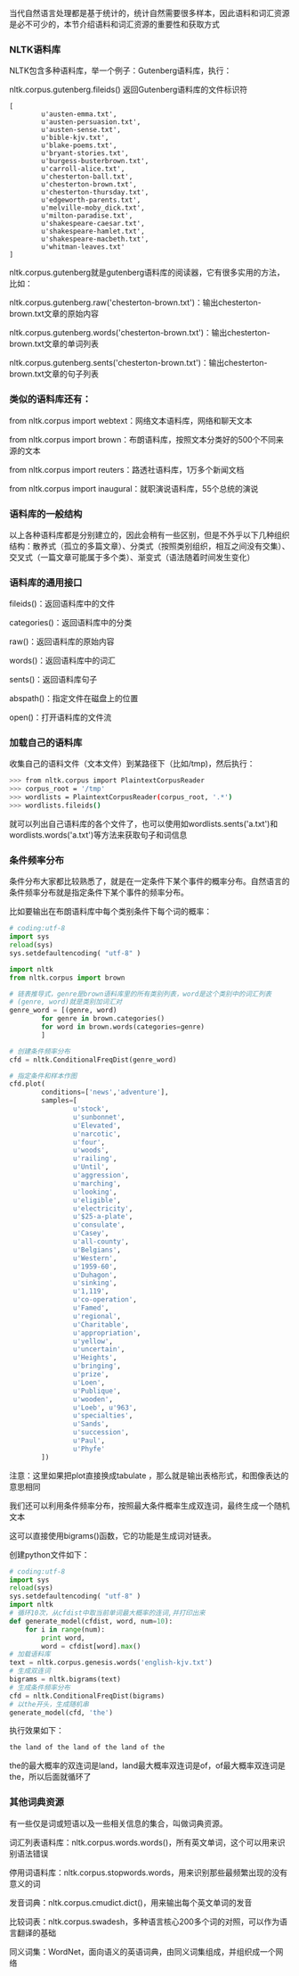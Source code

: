 
当代自然语言处理都是基于统计的，统计自然需要很多样本，因此语料和词汇资源是必不可少的，本节介绍语料和词汇资源的重要性和获取方式 

 


### NLTK语料库

NLTK包含多种语料库，举一个例子：Gutenberg语料库，执行：

nltk.corpus.gutenberg.fileids()
返回Gutenberg语料库的文件标识符

```
[
        u'austen-emma.txt', 
        u'austen-persuasion.txt', 
        u'austen-sense.txt', 
        u'bible-kjv.txt', 
        u'blake-poems.txt', 
        u'bryant-stories.txt', 
        u'burgess-busterbrown.txt', 
        u'carroll-alice.txt', 
        u'chesterton-ball.txt', 
        u'chesterton-brown.txt', 
        u'chesterton-thursday.txt', 
        u'edgeworth-parents.txt', 
        u'melville-moby_dick.txt', 
        u'milton-paradise.txt', 
        u'shakespeare-caesar.txt', 
        u'shakespeare-hamlet.txt', 
        u'shakespeare-macbeth.txt', 
        u'whitman-leaves.txt'
]
```
 

nltk.corpus.gutenberg就是gutenberg语料库的阅读器，它有很多实用的方法，比如：

nltk.corpus.gutenberg.raw('chesterton-brown.txt')：输出chesterton-brown.txt文章的原始内容

nltk.corpus.gutenberg.words('chesterton-brown.txt')：输出chesterton-brown.txt文章的单词列表

nltk.corpus.gutenberg.sents('chesterton-brown.txt')：输出chesterton-brown.txt文章的句子列表

 

### 类似的语料库还有：

from nltk.corpus import webtext：网络文本语料库，网络和聊天文本

from nltk.corpus import brown：布朗语料库，按照文本分类好的500个不同来源的文本

from nltk.corpus import reuters：路透社语料库，1万多个新闻文档

from nltk.corpus import inaugural：就职演说语料库，55个总统的演说

### 语料库的一般结构

以上各种语料库都是分别建立的，因此会稍有一些区别，但是不外乎以下几种组织结构：散养式（孤立的多篇文章）、分类式（按照类别组织，相互之间没有交集）、交叉式（一篇文章可能属于多个类）、渐变式（语法随着时间发生变化）

### 语料库的通用接口

fileids()：返回语料库中的文件

categories()：返回语料库中的分类

raw()：返回语料库的原始内容

words()：返回语料库中的词汇

sents()：返回语料库句子

abspath()：指定文件在磁盘上的位置

open()：打开语料库的文件流

### 加载自己的语料库

收集自己的语料文件（文本文件）到某路径下（比如/tmp)，然后执行：

```sh
>>> from nltk.corpus import PlaintextCorpusReader
>>> corpus_root = '/tmp'
>>> wordlists = PlaintextCorpusReader(corpus_root, '.*')
>>> wordlists.fileids()
```

就可以列出自己语料库的各个文件了，也可以使用如wordlists.sents('a.txt')和wordlists.words('a.txt')等方法来获取句子和词信息

### 条件频率分布

条件分布大家都比较熟悉了，就是在一定条件下某个事件的概率分布。自然语言的条件频率分布就是指定条件下某个事件的频率分布。

比如要输出在布朗语料库中每个类别条件下每个词的概率：

``` python
# coding:utf-8
import sys
reload(sys)
sys.setdefaultencoding( "utf-8" )

import nltk
from nltk.corpus import brown

# 链表推导式，genre是brown语料库里的所有类别列表，word是这个类别中的词汇列表
# (genre, word)就是类别加词汇对
genre_word = [(genre, word)
        for genre in brown.categories()
        for word in brown.words(categories=genre)
        ]

# 创建条件频率分布
cfd = nltk.ConditionalFreqDist(genre_word)

# 指定条件和样本作图
cfd.plot(
        conditions=['news','adventure'], 
        samples=[
                u'stock', 
                u'sunbonnet', 
                u'Elevated', 
                u'narcotic', 
                u'four', 
                u'woods', 
                u'railing', 
                u'Until', 
                u'aggression', 
                u'marching', 
                u'looking', 
                u'eligible', 
                u'electricity', 
                u'$25-a-plate', 
                u'consulate', 
                u'Casey', 
                u'all-county', 
                u'Belgians', 
                u'Western', 
                u'1959-60', 
                u'Duhagon', 
                u'sinking', 
                u'1,119', 
                u'co-operation', 
                u'Famed', 
                u'regional', 
                u'Charitable', 
                u'appropriation', 
                u'yellow', 
                u'uncertain', 
                u'Heights', 
                u'bringing', 
                u'prize', 
                u'Loen', 
                u'Publique', 
                u'wooden', 
                u'Loeb', u'963', 
                u'specialties', 
                u'Sands', 
                u'succession', 
                u'Paul', 
                u'Phyfe'
        ])
```


注意：这里如果把plot直接换成tabulate ，那么就是输出表格形式，和图像表达的意思相同



我们还可以利用条件频率分布，按照最大条件概率生成双连词，最终生成一个随机文本

这可以直接使用bigrams()函数，它的功能是生成词对链表。

创建python文件如下：

``` python
# coding:utf-8
import sys
reload(sys)
sys.setdefaultencoding( "utf-8" )
import nltk
# 循环10次，从cfdist中取当前单词最大概率的连词,并打印出来
def generate_model(cfdist, word, num=10):
    for i in range(num):
        print word,
        word = cfdist[word].max()
# 加载语料库
text = nltk.corpus.genesis.words('english-kjv.txt')
# 生成双连词
bigrams = nltk.bigrams(text)
# 生成条件频率分布
cfd = nltk.ConditionalFreqDist(bigrams)
# 以the开头，生成随机串
generate_model(cfd, 'the')
```

执行效果如下：

```sh
the land of the land of the land of the
```

the的最大概率的双连词是land，land最大概率双连词是of，of最大概率双连词是the，所以后面就循环了

### 其他词典资源

有一些仅是词或短语以及一些相关信息的集合，叫做词典资源。

词汇列表语料库：nltk.corpus.words.words()，所有英文单词，这个可以用来识别语法错误

停用词语料库：nltk.corpus.stopwords.words，用来识别那些最频繁出现的没有意义的词

发音词典：nltk.corpus.cmudict.dict()，用来输出每个英文单词的发音

比较词表：nltk.corpus.swadesh，多种语言核心200多个词的对照，可以作为语言翻译的基础

同义词集：WordNet，面向语义的英语词典，由同义词集组成，并组织成一个网络